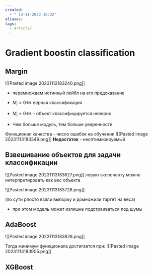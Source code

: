 ```yaml
---
created:
  - " 13-11-2023 18:32"
aliases: 
tags:
  - article/
---
```


# Gradient boostin classification

## Margin
![[Pasted image 20231113183240.png]]
- перемножаем истинный лейбл на его предсказание

- $M_i>0 \iff$ верная классификация
- $M_i<0 \iff$ - объект классифицируется неверно
- Чем больше модуль, тем больше уверенности

Функционал качества - число ошибок на обучении
![[Pasted image 20231113183349.png]]
**Недостаток** - неоптимизируемый


## Взвешивание объектов для задачи классификации

![[Pasted image 20231113183627.png]]
левую экспоненту можно интерпретировать как вес объекта

![[Pasted image 20231113183728.png]]

(по сути рпосто взяли выборку и домножили таргет на веса)
- при этом модель может излишне подстраиваться под шумы

## AdaBoost

![[Pasted image 20231113183828.png]]

Тогда минимум функционала достигается при:
![[Pasted image 20231113183905.png]]

## XGBoost


